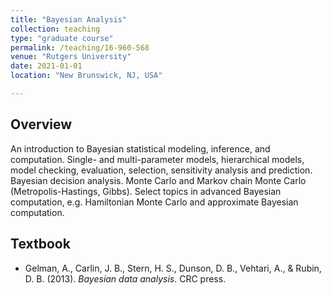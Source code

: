 ```yaml
---
title: "Bayesian Analysis"
collection: teaching
type: "graduate course"
permalink: /teaching/16-960-568
venue: "Rutgers University"
date: 2021-01-01
location: "New Brunswick, NJ, USA"

---
```


 
 
## Overview

An introduction to Bayesian statistical modeling, inference, and computation. Single- and multi-parameter models, hierarchical models, model checking, evaluation, selection, sensitivity analysis and prediction. Bayesian decision analysis. Monte Carlo and Markov chain Monte Carlo (Metropolis-Hastings, Gibbs). Select topics in advanced Bayesian computation, e.g. Hamiltonian Monte Carlo and approximate Bayesian computation.

## Textbook

* Gelman, A., Carlin, J. B., Stern, H. S., Dunson, D. B., Vehtari, A., & Rubin, D. B. (2013). *Bayesian data analysis*. CRC press.
